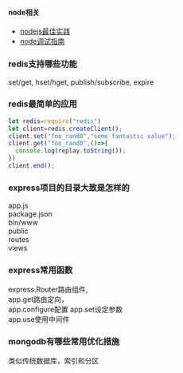 <h4>node相关</h4>

- [nodejs最佳实践](https://github.com/i0natan/nodebestpractices/blob/master/README.chinese.md)
- [node调试指南](https://github.com/nswbmw/node-in-debugging)


### redis支持哪些功能  
set/get, hset/hget, publish/subscribe, expire  
### redis最简单的应用

```js
let redis=require("redis")
let client=redis.createClient();
client.set("foo_rand0","some fantastic value");
client.get("foo_rand0",()=>{
  console.log(replay.toString());
})
client.end();
```
### express项目的目录大致是怎样的
app.js  
package.json  
bin/www  
public  
routes  
views

### express常用函数
express.Router路由组件,  
app.get路由定向，  
app.configure配置
app.set设定参数  
app.use使用中间件

### mongodb有哪些常用优化措施
类似传统数据库，索引和分区


